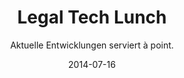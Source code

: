 ---
title: Legal Tech Lunch
subtitle: Aktuelle Entwicklungen serviert à point.
layout: default
modal-id: 4
date: 2014-07-16
img: lunch1.jpg
thumbnail: lunch1.jpg
alt: image-alt
project-date: April 2014
client: Anwälte, Unternehmensjuristen, Praktiker
category: event
description: Aktuelle Entwicklungen serviert à point.

---